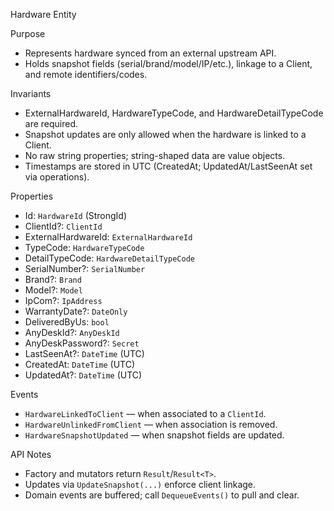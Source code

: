 Hardware Entity

Purpose
- Represents hardware synced from an external upstream API.
- Holds snapshot fields (serial/brand/model/IP/etc.), linkage to a Client, and remote identifiers/codes.

Invariants
- ExternalHardwareId, HardwareTypeCode, and HardwareDetailTypeCode are required.
- Snapshot updates are only allowed when the hardware is linked to a Client.
- No raw string properties; string-shaped data are value objects.
- Timestamps are stored in UTC (CreatedAt; UpdatedAt/LastSeenAt set via operations).

Properties
- Id: `HardwareId` (StrongId)
- ClientId?: `ClientId`
- ExternalHardwareId: `ExternalHardwareId`
- TypeCode: `HardwareTypeCode`
- DetailTypeCode: `HardwareDetailTypeCode`
- SerialNumber?: `SerialNumber`
- Brand?: `Brand`
- Model?: `Model`
- IpCom?: `IpAddress`
- WarrantyDate?: `DateOnly`
- DeliveredByUs: `bool`
- AnyDeskId?: `AnyDeskId`
- AnyDeskPassword?: `Secret`
- LastSeenAt?: `DateTime` (UTC)
- CreatedAt: `DateTime` (UTC)
- UpdatedAt?: `DateTime` (UTC)

Events
- `HardwareLinkedToClient` — when associated to a `ClientId`.
- `HardwareUnlinkedFromClient` — when association is removed.
- `HardwareSnapshotUpdated` — when snapshot fields are updated.

API Notes
- Factory and mutators return `Result`/`Result<T>`.
- Updates via `UpdateSnapshot(...)` enforce client linkage.
- Domain events are buffered; call `DequeueEvents()` to pull and clear.


